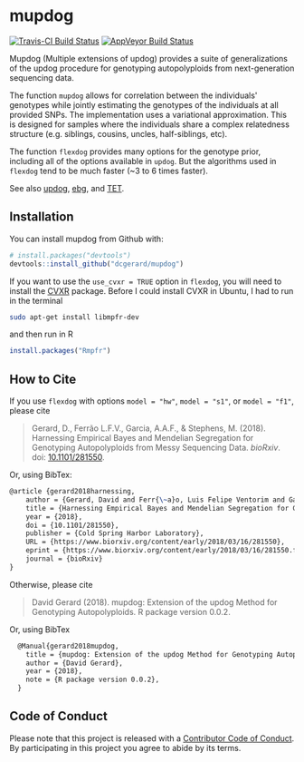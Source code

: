 
<!-- README.md is generated from README.Rmd. Please edit that file -->
mupdog
======

[![Travis-CI Build Status](https://travis-ci.org/dcgerard/mupdog.svg?branch=master)](https://travis-ci.org/dcgerard/mupdog) [![AppVeyor Build Status](https://ci.appveyor.com/api/projects/status/github/dcgerard/mupdog?branch=master&svg=true)](https://ci.appveyor.com/project/dcgerard/mupdog) <!-- [![Coverage Status](https://img.shields.io/codecov/c/github/dcgerard/mupdog/master.svg)](https://codecov.io/github/dcgerard/mupdog?branch=master) --> <!-- [![License: GPL v3](https://img.shields.io/badge/License-GPL%20v3-blue.svg)](https://www.gnu.org/licenses/gpl-3.0) -->

Mupdog (Multiple extensions of updog) provides a suite of generalizations of the updog procedure for genotyping autopolyploids from next-generation sequencing data.

The function `mupdog` allows for correlation between the individuals' genotypes while jointly estimating the genotypes of the individuals at all provided SNPs. The implementation uses a variational approximation. This is designed for samples where the individuals share a complex relatedness structure (e.g. siblings, cousins, uncles, half-siblings, etc).

The function `flexdog` provides many options for the genotype prior, including all of the options available in `updog`. But the algorithms used in `flexdog` tend to be much faster (~3 to 6 times faster).

See also [updog](https://github.com/dcgerard/updog), [ebg](https://github.com/pblischak/polyploid-genotyping), and [TET](http://www.g3journal.org/content/suppl/2017/01/19/g3.117.039008.DC1).

Installation
------------

You can install mupdog from Github with:

``` r
# install.packages("devtools")
devtools::install_github("dcgerard/mupdog")
```

If you want to use the `use_cvxr = TRUE` option in `flexdog`, you will need to install the [CVXR](https://cran.r-project.org/web/packages/CVXR/index.html) package. Before I could install CVXR in Ubuntu, I had to run in the terminal

``` bash
sudo apt-get install libmpfr-dev
```

and then run in R

``` r
install.packages("Rmpfr")
```

How to Cite
-----------

If you use `flexdog` with options `model = "hw"`, `model = "s1"`, or `model = "f1"`, please cite

> Gerard, D., Ferrão L.F.V., Garcia, A.A.F., & Stephens, M. (2018). Harnessing Empirical Bayes and Mendelian Segregation for Genotyping Autopolyploids from Messy Sequencing Data. *bioRxiv*. doi: [10.1101/281550](https://doi.org/10.1101/281550).

Or, using BibTex:

``` tex
@article {gerard2018harnessing,
    author = {Gerard, David and Ferr{\~a}o, Luis Felipe Ventorim and Garcia, Antonio Augusto Franco and Stephens, Matthew},
    title = {Harnessing Empirical Bayes and Mendelian Segregation for Genotyping Autopolyploids from Messy Sequencing Data},
    year = {2018},
    doi = {10.1101/281550},
    publisher = {Cold Spring Harbor Laboratory},
    URL = {https://www.biorxiv.org/content/early/2018/03/16/281550},
    eprint = {https://www.biorxiv.org/content/early/2018/03/16/281550.full.pdf},
    journal = {bioRxiv}
}
```

Otherwise, please cite

> David Gerard (2018). mupdog: Extension of the updog Method for Genotyping Autopolyploids. R package version 0.0.2.

Or, using BibTex

``` tex
  @Manual{gerard2018mupdog,
    title = {mupdog: Extension of the updog Method for Genotyping Autopolyploids},
    author = {David Gerard},
    year = {2018},
    note = {R package version 0.0.2},
  }
```

Code of Conduct
---------------

Please note that this project is released with a [Contributor Code of Conduct](CONDUCT.md). By participating in this project you agree to abide by its terms.
